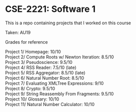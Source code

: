 # CSE-2221: Software 1

This is a repo containing projects that I worked on this course

Taken: AU19

Grades for reference  

Project 1/ Homepage: 10/10  
Project 2/ Compute Roots w/ Newton Iteration: 8.5/10  
Project 3/ Pseudoscience: 9.5/10  
Project 4/ RSS Reader: 7.5/10 (late)  
Project 5/ RSS Aggregator: 8.5/10 (late)  
Project 6/ Natural Number Root: 8.5/10  
Project 7/ Evaluating XMLTree Expressions: 9/10  
Project 8/ Crypto: 9.5/10  
Project 9/ String Reassembly From Fragments: 9.5/10  
Project 10/ Glossary: 10/10  
Project 11/ Natural Number Calculator: 10/10  

